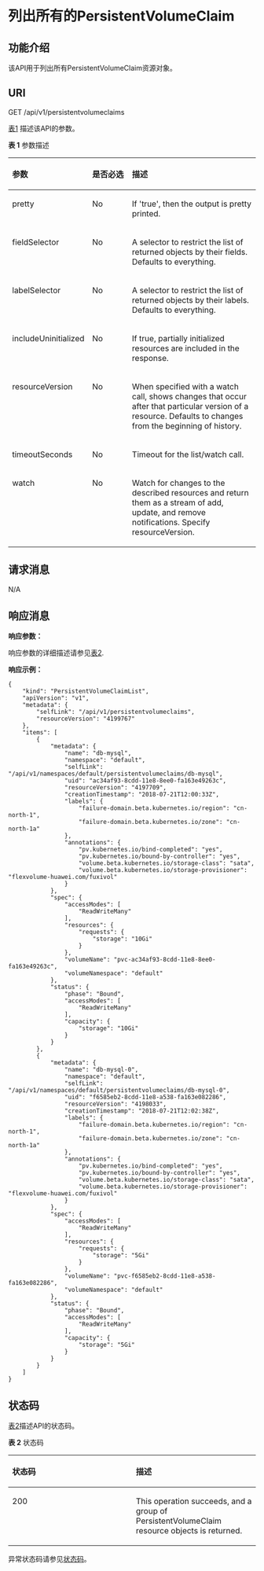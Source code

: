 # 列出所有的PersistentVolumeClaim<a name="cce_02_0073"></a>

## 功能介绍<a name="s419b592e6d664d2a9010e11d7827da33"></a>

该API用于列出所有PersistentVolumeClaim资源对象。

## URI<a name="sf7f351f2615e4e6e8b408a05063d02d3"></a>

GET /api/v1/persistentvolumeclaims

[表1](#t6b92864f18d942c89acd1858b2fb3da8)  描述该API的参数。

**表 1**  参数描述

<a name="t6b92864f18d942c89acd1858b2fb3da8"></a>
<table><thead align="left"><tr id="r6b1edf52a0104b4f8b71c51befb02dbd"><th class="cellrowborder" valign="top" width="22.06%" id="mcps1.2.4.1.1"><p id="a9906cec577554cb1bbe36718a3317801"><a name="a9906cec577554cb1bbe36718a3317801"></a><a name="a9906cec577554cb1bbe36718a3317801"></a>参数</p>
</th>
<th class="cellrowborder" valign="top" width="18.86%" id="mcps1.2.4.1.2"><p id="p61237453201936"><a name="p61237453201936"></a><a name="p61237453201936"></a>是否必选</p>
</th>
<th class="cellrowborder" valign="top" width="59.08%" id="mcps1.2.4.1.3"><p id="p61286638201936"><a name="p61286638201936"></a><a name="p61286638201936"></a>描述</p>
</th>
</tr>
</thead>
<tbody><tr id="r47acf5fc764b4be3810bcff262dd111b"><td class="cellrowborder" valign="top" width="22.06%" headers="mcps1.2.4.1.1 "><p id="a1ec35f9be66b4865a2c0b029c1d31a65"><a name="a1ec35f9be66b4865a2c0b029c1d31a65"></a><a name="a1ec35f9be66b4865a2c0b029c1d31a65"></a>pretty</p>
</td>
<td class="cellrowborder" valign="top" width="18.86%" headers="mcps1.2.4.1.2 "><p id="ae7de412cd8cf47309c3a036fd34cefce"><a name="ae7de412cd8cf47309c3a036fd34cefce"></a><a name="ae7de412cd8cf47309c3a036fd34cefce"></a>No</p>
</td>
<td class="cellrowborder" valign="top" width="59.08%" headers="mcps1.2.4.1.3 "><p id="a36703598d31d46938a53a1c632d3a96e"><a name="a36703598d31d46938a53a1c632d3a96e"></a><a name="a36703598d31d46938a53a1c632d3a96e"></a>If 'true', then the output is pretty printed.</p>
</td>
</tr>
<tr id="ra6f05d8566844acca4f099699b9a48cc"><td class="cellrowborder" valign="top" width="22.06%" headers="mcps1.2.4.1.1 "><p id="af5e38663515643ab8f85660e6cca3c7b"><a name="af5e38663515643ab8f85660e6cca3c7b"></a><a name="af5e38663515643ab8f85660e6cca3c7b"></a>fieldSelector</p>
</td>
<td class="cellrowborder" valign="top" width="18.86%" headers="mcps1.2.4.1.2 "><p id="a98f1d5376e7d48b68d884e908802db5a"><a name="a98f1d5376e7d48b68d884e908802db5a"></a><a name="a98f1d5376e7d48b68d884e908802db5a"></a>No</p>
</td>
<td class="cellrowborder" valign="top" width="59.08%" headers="mcps1.2.4.1.3 "><p id="ad12822b4825947d4b54aeb87466db6d9"><a name="ad12822b4825947d4b54aeb87466db6d9"></a><a name="ad12822b4825947d4b54aeb87466db6d9"></a>A selector to restrict the list of returned objects by their fields. Defaults to everything.</p>
</td>
</tr>
<tr id="r45a5b76d80a241e386f5d195fe707ad2"><td class="cellrowborder" valign="top" width="22.06%" headers="mcps1.2.4.1.1 "><p id="a735ba7709b58448088448d093801f76e"><a name="a735ba7709b58448088448d093801f76e"></a><a name="a735ba7709b58448088448d093801f76e"></a>labelSelector</p>
</td>
<td class="cellrowborder" valign="top" width="18.86%" headers="mcps1.2.4.1.2 "><p id="a1a15d5159b6d4c44a03894fcca58cf2b"><a name="a1a15d5159b6d4c44a03894fcca58cf2b"></a><a name="a1a15d5159b6d4c44a03894fcca58cf2b"></a>No</p>
</td>
<td class="cellrowborder" valign="top" width="59.08%" headers="mcps1.2.4.1.3 "><p id="ac058c5207cb04b7d9ce7385d686f7414"><a name="ac058c5207cb04b7d9ce7385d686f7414"></a><a name="ac058c5207cb04b7d9ce7385d686f7414"></a>A selector to restrict the list of returned objects by their labels. Defaults to everything.</p>
</td>
</tr>
<tr id="ra2698a0d3203460295e39ee586bb7e77"><td class="cellrowborder" valign="top" width="22.06%" headers="mcps1.2.4.1.1 "><p id="zh-cn_topic_0079614913_p179965371657"><a name="zh-cn_topic_0079614913_p179965371657"></a><a name="zh-cn_topic_0079614913_p179965371657"></a>includeUninitialized</p>
</td>
<td class="cellrowborder" valign="top" width="18.86%" headers="mcps1.2.4.1.2 "><p id="zh-cn_topic_0079614913_p69969371454"><a name="zh-cn_topic_0079614913_p69969371454"></a><a name="zh-cn_topic_0079614913_p69969371454"></a>No</p>
</td>
<td class="cellrowborder" valign="top" width="59.08%" headers="mcps1.2.4.1.3 "><p id="afca2a8f422154c699d27efaddd699c6a"><a name="afca2a8f422154c699d27efaddd699c6a"></a><a name="afca2a8f422154c699d27efaddd699c6a"></a>If true, partially initialized resources are included in the response.</p>
</td>
</tr>
<tr id="r38af030b759941ce8897ca4936950d96"><td class="cellrowborder" valign="top" width="22.06%" headers="mcps1.2.4.1.1 "><p id="a339734bd9bfe441e8c411543023a6982"><a name="a339734bd9bfe441e8c411543023a6982"></a><a name="a339734bd9bfe441e8c411543023a6982"></a>resourceVersion</p>
</td>
<td class="cellrowborder" valign="top" width="18.86%" headers="mcps1.2.4.1.2 "><p id="a5a710450a7d44ddfb1794b2df554dd88"><a name="a5a710450a7d44ddfb1794b2df554dd88"></a><a name="a5a710450a7d44ddfb1794b2df554dd88"></a>No</p>
</td>
<td class="cellrowborder" valign="top" width="59.08%" headers="mcps1.2.4.1.3 "><p id="a11cd50565cca4ec8a49d4a624e40d9b2"><a name="a11cd50565cca4ec8a49d4a624e40d9b2"></a><a name="a11cd50565cca4ec8a49d4a624e40d9b2"></a>When specified with a watch call, shows changes that occur after that particular version of a resource. Defaults to changes from the beginning of history.</p>
</td>
</tr>
<tr id="r4b2bf7f86f9b4ea4bab7fe8ff18bbbda"><td class="cellrowborder" valign="top" width="22.06%" headers="mcps1.2.4.1.1 "><p id="ac73dd4a4e5e140579dcc7866a7b4a3e2"><a name="ac73dd4a4e5e140579dcc7866a7b4a3e2"></a><a name="ac73dd4a4e5e140579dcc7866a7b4a3e2"></a>timeoutSeconds</p>
</td>
<td class="cellrowborder" valign="top" width="18.86%" headers="mcps1.2.4.1.2 "><p id="a7f3e1bbba02646b99502f64728befdf4"><a name="a7f3e1bbba02646b99502f64728befdf4"></a><a name="a7f3e1bbba02646b99502f64728befdf4"></a>No</p>
</td>
<td class="cellrowborder" valign="top" width="59.08%" headers="mcps1.2.4.1.3 "><p id="a439ec24f824049a8a6fc8b6d2ba08281"><a name="a439ec24f824049a8a6fc8b6d2ba08281"></a><a name="a439ec24f824049a8a6fc8b6d2ba08281"></a>Timeout for the list/watch call.</p>
</td>
</tr>
<tr id="r33f502ee6d7245d78bc42301ca74b000"><td class="cellrowborder" valign="top" width="22.06%" headers="mcps1.2.4.1.1 "><p id="a82a17d68c9794c7eaf07fd3675a22af3"><a name="a82a17d68c9794c7eaf07fd3675a22af3"></a><a name="a82a17d68c9794c7eaf07fd3675a22af3"></a>watch</p>
</td>
<td class="cellrowborder" valign="top" width="18.86%" headers="mcps1.2.4.1.2 "><p id="a2f3dff2b74f2422c805463d26363bec2"><a name="a2f3dff2b74f2422c805463d26363bec2"></a><a name="a2f3dff2b74f2422c805463d26363bec2"></a>No</p>
</td>
<td class="cellrowborder" valign="top" width="59.08%" headers="mcps1.2.4.1.3 "><p id="ab491f77a059b49e498a5670c6260dcd7"><a name="ab491f77a059b49e498a5670c6260dcd7"></a><a name="ab491f77a059b49e498a5670c6260dcd7"></a>Watch for changes to the described resources and return them as a stream of add, update, and remove notifications. Specify resourceVersion.</p>
</td>
</tr>
</tbody>
</table>

## 请求消息<a name="sac85a222ad14406fae75d886d2a16aa3"></a>

N/A

## 响应消息<a name="s8fc92ce98f764f1299b6c9ced833982a"></a>

**响应参数：**

响应参数的详细描述请参见[表2](列出指定的Namespace下的PersistentVolumeClaim.md#t48c604ca9f9f44e59b88ea85d6d7fd4b).

**响应示例：**

```
{
    "kind": "PersistentVolumeClaimList",
    "apiVersion": "v1",
    "metadata": {
        "selfLink": "/api/v1/persistentvolumeclaims",
        "resourceVersion": "4199767"
    },
    "items": [
        {
            "metadata": {
                "name": "db-mysql",
                "namespace": "default",
                "selfLink": "/api/v1/namespaces/default/persistentvolumeclaims/db-mysql",
                "uid": "ac34af93-8cdd-11e8-8ee0-fa163e49263c",
                "resourceVersion": "4197709",
                "creationTimestamp": "2018-07-21T12:00:33Z",
                "labels": {
                    "failure-domain.beta.kubernetes.io/region": "cn-north-1",
                    "failure-domain.beta.kubernetes.io/zone": "cn-north-1a"
                },
                "annotations": {
                    "pv.kubernetes.io/bind-completed": "yes",
                    "pv.kubernetes.io/bound-by-controller": "yes",
                    "volume.beta.kubernetes.io/storage-class": "sata",
                    "volume.beta.kubernetes.io/storage-provisioner": "flexvolume-huawei.com/fuxivol"
                }
            },
            "spec": {
                "accessModes": [
                    "ReadWriteMany"
                ],
                "resources": {
                    "requests": {
                        "storage": "10Gi"
                    }
                },
                "volumeName": "pvc-ac34af93-8cdd-11e8-8ee0-fa163e49263c",
                "volumeNamespace": "default"
            },
            "status": {
                "phase": "Bound",
                "accessModes": [
                    "ReadWriteMany"
                ],
                "capacity": {
                    "storage": "10Gi"
                }
            }
        },
        {
            "metadata": {
                "name": "db-mysql-0",
                "namespace": "default",
                "selfLink": "/api/v1/namespaces/default/persistentvolumeclaims/db-mysql-0",
                "uid": "f6585eb2-8cdd-11e8-a538-fa163e082286",
                "resourceVersion": "4198033",
                "creationTimestamp": "2018-07-21T12:02:38Z",
                "labels": {
                    "failure-domain.beta.kubernetes.io/region": "cn-north-1",
                    "failure-domain.beta.kubernetes.io/zone": "cn-north-1a"
                },
                "annotations": {
                    "pv.kubernetes.io/bind-completed": "yes",
                    "pv.kubernetes.io/bound-by-controller": "yes",
                    "volume.beta.kubernetes.io/storage-class": "sata",
                    "volume.beta.kubernetes.io/storage-provisioner": "flexvolume-huawei.com/fuxivol"
                }
            },
            "spec": {
                "accessModes": [
                    "ReadWriteMany"
                ],
                "resources": {
                    "requests": {
                        "storage": "5Gi"
                    }
                },
                "volumeName": "pvc-f6585eb2-8cdd-11e8-a538-fa163e082286",
                "volumeNamespace": "default"
            },
            "status": {
                "phase": "Bound",
                "accessModes": [
                    "ReadWriteMany"
                ],
                "capacity": {
                    "storage": "5Gi"
                }
            }
        }
    ]
}
```

## 状态码<a name="s835f981137fb4bbd8f86cb5c3e26aa33"></a>

[表2](#t732ea95ebdf44998842e9f9d835eb7ef)描述API的状态码。

**表 2**  状态码

<a name="t732ea95ebdf44998842e9f9d835eb7ef"></a>
<table><thead align="left"><tr id="rbeca8ec7f4fe4298920d4c04907de61f"><th class="cellrowborder" valign="top" width="50%" id="mcps1.2.3.1.1"><p id="p13707436201936"><a name="p13707436201936"></a><a name="p13707436201936"></a>状态码</p>
</th>
<th class="cellrowborder" valign="top" width="50%" id="mcps1.2.3.1.2"><p id="p36560517201936"><a name="p36560517201936"></a><a name="p36560517201936"></a>描述</p>
</th>
</tr>
</thead>
<tbody><tr id="r389885a0f1544af49f9b465ee30f875b"><td class="cellrowborder" valign="top" width="50%" headers="mcps1.2.3.1.1 "><p id="a4069a31ee9764037a4a3f56b92809771"><a name="a4069a31ee9764037a4a3f56b92809771"></a><a name="a4069a31ee9764037a4a3f56b92809771"></a>200</p>
</td>
<td class="cellrowborder" valign="top" width="50%" headers="mcps1.2.3.1.2 "><p id="a7b02d08e24044db89eb591ba87ca2651"><a name="a7b02d08e24044db89eb591ba87ca2651"></a><a name="a7b02d08e24044db89eb591ba87ca2651"></a>This operation succeeds, and a group of PersistentVolumeClaim resource objects is returned.</p>
</td>
</tr>
</tbody>
</table>

异常状态码请参见[状态码](状态码.md)。

